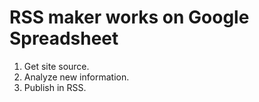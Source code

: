 # RSS maker works on Google Spreadsheet

1. Get site source.
2. Analyze new information.
3. Publish in RSS.

